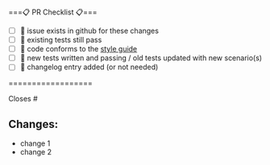<!--
Hi, and thanks for contributing to Excalibur!
Before you go any further, please read our contributing guide: https://excaliburjs.com/contributing
especially the "Submitting Changes" section: https://excaliburjs.com/contributing#submitting-changes
---
A quick summary checklist is included below for convenience:
-->

===:clipboard: PR Checklist :clipboard:===

- [ ] :pushpin: issue exists in github for these changes
- [ ] :microscope: existing tests still pass
- [ ] :see_no_evil: code conforms to the [style guide](https://github.com/excaliburjs/Excalibur/blob/master/STYLEGUIDE.md)
- [ ] :triangular_ruler: new tests written and passing / old tests updated with new scenario(s)
- [ ] :page_facing_up: changelog entry added (or not needed)

==================

<!-- If you're closing an issue with this pull request, or contributing a significant change, please include your changes in the appropriate section of CHANGELOG.md as outlined in https://excaliburjs.com/contributing#submitting-changes#creating-a-pull-request. -->

<!--Please format your pull request title according to our commit message style guide: https://excaliburjs.com/contributing#submitting-changes#commit-messages -->

<!-- Thanks again! -->

<!--------------------------------------------------------------------------------------------->

Closes #

## Changes:

- change 1
- change 2
